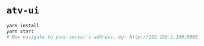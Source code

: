 # `atv-ui`

```bash
yarn install
yarn start
# Now navigate to your server's address, eg: http://192.168.1.100:8080 on your touch device
```

